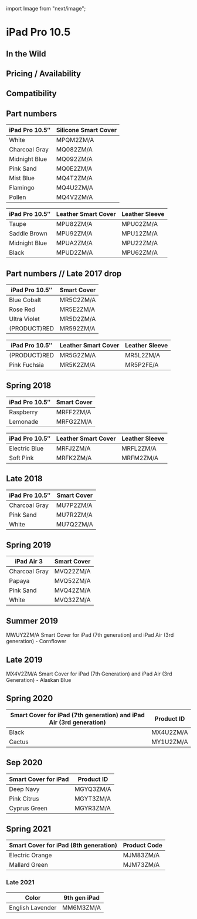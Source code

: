 import Image from "next/image";

# iPad Pro 10.5

## In the Wild

## Pricing / Availability

## Compatibility

## Part numbers

| iPad Pro 10.5″ | Silicone Smart Cover |
| -------------- | -------------------- |
| White          | MPQM2ZM/A            |
| Charcoal Gray  | MQ082ZM/A            |
| Midnight Blue  | MQ092ZM/A            |
| Pink Sand      | MQ0E2ZM/A            |
| Mist Blue      | MQ4T2ZM/A            |
| Flamingo       | MQ4U2ZM/A            |
| Pollen         | MQ4V2ZM/A            |

| iPad Pro 10.5″ | Leather Smart Cover | Leather Sleeve |
| -------------- | ------------------- | -------------- |
| Taupe          | MPU82ZM/A           | MPU02ZM/A      |
| Saddle Brown   | MPU92ZM/A           | MPU12ZM/A      |
| Midnight Blue  | MPUA2ZM/A           | MPU22ZM/A      |
| Black          | MPUD2ZM/A           | MPU62ZM/A      |

## Part numbers // Late 2017 drop

| iPad Pro 10.5″ | Smart Cover |
| -------------- | ----------- |
| Blue Cobalt    | MR5C2ZM/A   |
| Rose Red       | MR5E2ZM/A   |
| Ultra Violet   | MR5D2ZM/A   |
| (PRODUCT)RED   | MR592ZM/A   |

| iPad Pro 10.5″ | Leather Smart Cover | Leather Sleeve |
| -------------- | ------------------- | -------------- |
| (PRODUCT)RED   | MR5G2ZM/A           | MR5L2ZM/A      |
| Pink Fuchsia   | MR5K2ZM/A           | MR5P2FE/A      |

## Spring 2018

| iPad Pro 10.5″ | Smart Cover |
| -------------- | ----------- |
| Raspberry      | MRFF2ZM/A   |
| Lemonade       | MRFG2ZM/A   |

| iPad Pro 10.5″ | Leather Smart Cover | Leather Sleeve |
| -------------- | ------------------- | -------------- |
| Electric Blue  | MRFJ2ZM/A           | MRFL2ZM/A      |
| Soft Pink      | MRFK2ZM/A           | MRFM2ZM/A      |

## Late 2018

| iPad Pro 10.5″ | Smart Cover |
| -------------- | ----------- |
| Charcoal Gray  | MU7P2ZM/A   |
| Pink Sand      | MU7R2ZM/A   |
| White          | MU7Q2ZM/A   |

## Spring 2019

| iPad Air 3    | Smart Cover |
| ------------- | ----------- |
| Charcoal Gray | MVQ22ZM/A   |
| Papaya        | MVQ52ZM/A   |
| Pink Sand     | MVQ42ZM/A   |
| White         | MVQ32ZM/A   |

## Summer 2019

MWUY2ZM/A Smart Cover for iPad (7th generation) and iPad Air (3rd generation) - Cornflower

## Late 2019

MX4V2ZM/A Smart Cover for iPad (7th Generation) and iPad Air (3rd Generation) - Alaskan Blue

## Spring 2020

| Smart Cover for iPad (7th generation) and iPad Air (3rd generation) | Product ID |
| ------------------------------------------------------------------- | ---------- |
| Black                                                               | MX4U2ZM/A  |
| Cactus                                                              | MY1U2ZM/A  |

## Sep 2020

| Smart Cover for iPad | Product ID |
| -------------------- | ---------- |
| Deep Navy            | MGYQ3ZM/A  |
| Pink Citrus          | MGYT3ZM/A  |
| Cyprus Green         | MGYR3ZM/A  |

## Spring 2021

| Smart Cover for iPad (8th generation) | Product Code |
| ------------------------------------- | ------------ |
| Electric Orange                       | MJM83ZM/A    |
| Mallard Green                         | MJM73ZM/A    |

### Late 2021

| Color            | 9th gen iPad |
| ---------------- | ------------ |
| English Lavender | MM6M3ZM/A    |
